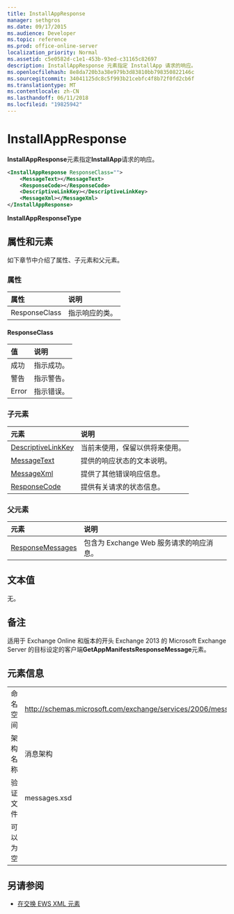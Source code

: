 ```yaml
---
title: InstallAppResponse
manager: sethgros
ms.date: 09/17/2015
ms.audience: Developer
ms.topic: reference
ms.prod: office-online-server
localization_priority: Normal
ms.assetid: c5e0582d-c1e1-453b-93ed-c31165c82697
description: InstallAppResponse 元素指定 InstallApp 请求的响应。
ms.openlocfilehash: 8e8da720b3a38e979b3d83810bb798350822146c
ms.sourcegitcommit: 34041125dc8c5f993b21cebfc4f8b72f0fd2cb6f
ms.translationtype: MT
ms.contentlocale: zh-CN
ms.lasthandoff: 06/11/2018
ms.locfileid: "19825942"
---
```

# <a name="installappresponse"></a>InstallAppResponse

**InstallAppResponse**元素指定**InstallApp**请求的响应。 
  
```xml
<InstallAppResponse ResponseClass="">
    <MessageText></MessageText>
    <ResponseCode></ResponseCode>
    <DescriptiveLinkKey></DescriptiveLinkKey>
    <MessageXml></MessageXml>
</InstallAppResponse>
```

 **InstallAppResponseType**
## <a name="attributes-and-elements"></a>属性和元素

如下章节中介绍了属性、子元素和父元素。
  
### <a name="attributes"></a>属性

|**属性**|**说明**|
|:-----|:-----|
|ResponseClass  <br/> |指示响应的类。  <br/> |
   
#### <a name="responseclass"></a>ResponseClass

|**值**|**说明**|
|:-----|:-----|
|成功  <br/> |指示成功。  <br/> |
|警告  <br/> |指示警告。  <br/> |
|Error  <br/> |指示错误。  <br/> |
   
### <a name="child-elements"></a>子元素

|**元素**|**说明**|
|:-----|:-----|
|[DescriptiveLinkKey](descriptivelinkkey.md) <br/> |当前未使用，保留以供将来使用。  <br/> |
|[MessageText](messagetext.md) <br/> |提供的响应状态的文本说明。  <br/> |
|[MessageXml](messagexml.md) <br/> |提供了其他错误响应信息。  <br/> |
|[ResponseCode](responsecode.md) <br/> |提供有关请求的状态信息。  <br/> |
   
### <a name="parent-elements"></a>父元素

|**元素**|**说明**|
|:-----|:-----|
|[ResponseMessages](responsemessages.md) <br/> |包含为 Exchange Web 服务请求的响应消息。  <br/> |
   
## <a name="text-value"></a>文本值

无。
  
## <a name="remarks"></a>备注

适用于 Exchange Online 和版本的开头 Exchange 2013 的 Microsoft Exchange Server 的目标设定的客户端**GetAppManifestsResponseMessage**元素。 
  
## <a name="element-information"></a>元素信息

|||
|:-----|:-----|
|命名空间  <br/> |http://schemas.microsoft.com/exchange/services/2006/messages  <br/> |
|架构名称  <br/> |消息架构  <br/> |
|验证文件  <br/> |messages.xsd  <br/> |
|可以为空  <br/> ||
   
## <a name="see-also"></a>另请参阅



- [在交换 EWS XML 元素](ews-xml-elements-in-exchange.md)

